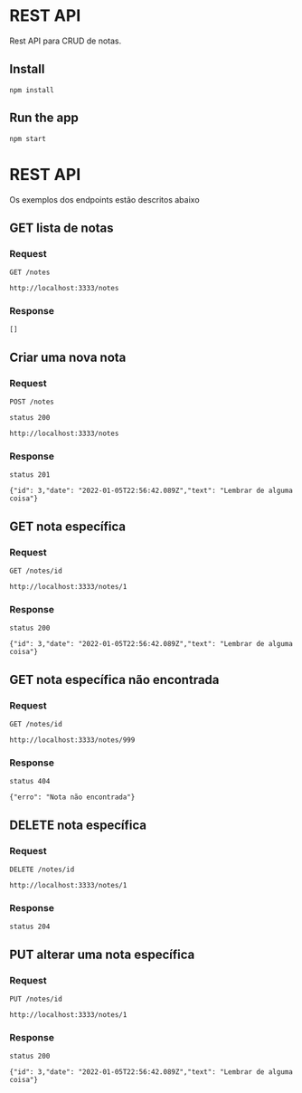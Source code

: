 # REST API

Rest API para CRUD de notas.

## Install

    npm install

## Run the app

    npm start

# REST API

Os exemplos dos endpoints estão descritos abaixo

## GET lista de notas

### Request

`GET /notes`

    http://localhost:3333/notes

### Response

    []

## Criar uma nova nota

### Request

`POST /notes`

    status 200

    http://localhost:3333/notes

### Response

    status 201

    {"id": 3,"date": "2022-01-05T22:56:42.089Z","text": "Lembrar de alguma coisa"}

## GET nota específica

### Request

`GET /notes/id`

    http://localhost:3333/notes/1

### Response

    status 200

    {"id": 3,"date": "2022-01-05T22:56:42.089Z","text": "Lembrar de alguma coisa"}

## GET nota específica não encontrada

### Request

`GET /notes/id`

    http://localhost:3333/notes/999

### Response

    status 404
    
    {"erro": "Nota não encontrada"}

## DELETE nota específica

### Request

`DELETE /notes/id`

    http://localhost:3333/notes/1

### Response

    status 204
    
## PUT alterar uma nota específica

### Request

`PUT /notes/id`

    http://localhost:3333/notes/1

### Response

    status 200
    
    {"id": 3,"date": "2022-01-05T22:56:42.089Z","text": "Lembrar de alguma coisa"}

